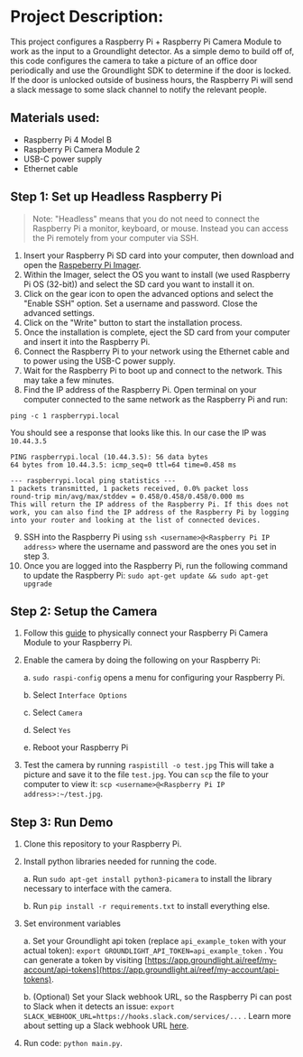 # Project Description:
This project configures a Raspberry Pi + Raspberry Pi Camera Module to work as the input to a Groundlight detector. As a simple demo to build off of, this code configures the camera to take a picture of an office door periodically and use the Groundlight SDK to determine if the door is locked. If the door is unlocked outside of business hours, the Raspberry Pi will send a slack message to some slack channel to notify the relevant people.

## Materials used:
 - Raspberry Pi 4 Model B
 - Raspberry Pi Camera Module 2
 - USB-C power supply
 - Ethernet cable


 ## Step 1: Set up Headless Raspberry Pi


> Note: "Headless" means that you do not need to connect the Raspberry Pi a monitor, keyboard, or mouse. Instead you can access the Pi remotely from your computer via SSH.

1. Insert your Raspberry Pi SD card into your computer, then download and open the [Raspeberry Pi Imager](https://www.raspberrypi.com/software/).
2. Within the Imager, select the OS you want to install (we used Raspberry Pi OS (32-bit)) and select the SD card you want to install it on.
3. Click on the gear icon to open the advanced options and select the "Enable SSH" option. Set a username and password. Close the advanced settings.
4. Click on the "Write" button to start the installation process.
5. Once the installation is complete, eject the SD card from your computer and insert it into the Raspberry Pi.
6. Connect the Raspberry Pi to your network using the Ethernet cable and to power using the USB-C power supply.
7. Wait for the Raspberry Pi to boot up and connect to the network. This may take a few minutes.
8. Find the IP address of the Raspberry Pi. Open terminal on your computer connected to the same network as the Raspberry Pi and run:
```
ping -c 1 raspberrypi.local
```
You should see a response that looks like this. In our case the IP was `10.44.3.5`

```
PING raspberrypi.local (10.44.3.5): 56 data bytes
64 bytes from 10.44.3.5: icmp_seq=0 ttl=64 time=0.458 ms

--- raspberrypi.local ping statistics ---
1 packets transmitted, 1 packets received, 0.0% packet loss
round-trip min/avg/max/stddev = 0.458/0.458/0.458/0.000 ms
This will return the IP address of the Raspberry Pi. If this does not work, you can also find the IP address of the Raspberry Pi by logging into your router and looking at the list of connected devices.
```

9.  SSH into the Raspberry Pi using  `ssh <username>@<Raspberry Pi IP address>` where the username and password are the ones you set in step 3. 
10. Once you are logged into the Raspberry Pi, run the following command to update the Raspberry Pi: `sudo apt-get update && sudo apt-get upgrade`

## Step 2: Setup the Camera

1. Follow this [guide](https://www.youtube.com/watch?v=GImeVqHQzsE) to physically connect your Raspberry Pi Camera Module to your Raspberry Pi. 

2. Enable the camera by doing the following on your Raspberry Pi:

	a. `sudo raspi-config` opens a menu for configuring your Raspberry Pi. 

	b. Select `Interface Options`
	
	c. Select `Camera`
	
	d. Select `Yes`
	
	e. Reboot your Raspberry Pi
	

3. Test the camera by running `raspistill -o test.jpg` This will take a picture and save it to the file `test.jpg`. You can `scp` the file to your computer to view it: `scp <username>@<Raspberry Pi IP address>:~/test.jpg`.

## Step 3:  Run Demo
1. Clone this repository to your Raspberry Pi.
2. Install python libraries needed for running the code.

	a. Run `sudo apt-get install python3-picamera` to install the library necessary to interface with the camera.

	b. Run `pip install -r requirements.txt` to install everything else.
	

3. Set environment variables

	a. Set your Groundlight api token (replace `api_example_token` with your actual token):  `export GROUNDLIGHT_API_TOKEN=api_example_token` . You can generate a token by visiting [https://app.groundlight.ai/reef/my-account/api-tokens](https://app.groundlight.ai/reef/my-account/api-tokens).   

	b. (Optional) Set your Slack webhook URL, so the Raspberry Pi can post to Slack when it detects an issue:  `export SLACK_WEBHOOK_URL=https://hooks.slack.com/services/...` . Learn more about setting up a Slack webhook URL [here](https://api.slack.com/messaging/webhooks).
	
4. Run code: `python main.py`.
	